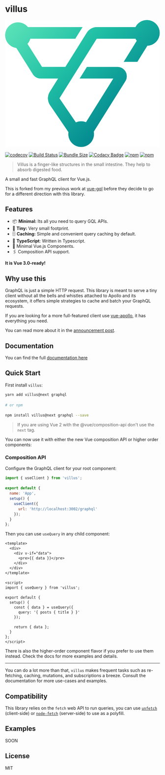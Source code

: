 # villus

<p align="center">

![alt text](https://raw.githubusercontent.com/logaretm/villus/master/logo.png)

</p>

<p align="center">

[![codecov](https://codecov.io/gh/logaretm/villus/branch/master/graph/badge.svg)](https://codecov.io/gh/logaretm/villus)
[![Build Status](https://travis-ci.org/logaretm/villus.svg?branch=master)](https://travis-ci.org/logaretm/villus)
[![Bundle Size](https://badgen.net/bundlephobia/minzip/villus)](https://bundlephobia.com/result?p=villus@0.1.0)
[![Codacy Badge](https://api.codacy.com/project/badge/Grade/8d6ba0a78903476dac459c15506ff312)](https://www.codacy.com/app/logaretm/villus?utm_source=github.com&utm_medium=referral&utm_content=logaretm/villus&utm_campaign=Badge_Grade)
[![npm](https://img.shields.io/npm/dm/villus.svg)](https://npm-stat.com/charts.html?package=villus)
[![npm](https://img.shields.io/npm/v/villus.svg)](https://www.npmjs.com/package/villus)

</p>

> Villus is a finger-like structures in the small intestine. They help to absorb digested food.

A small and fast GraphQL client for Vue.js.

This is forked from my previous work at [vue-gql](https://github.com/baianat/vue-gql) before they decide to go for a different direction with this library.

## Features

- 📦 **Minimal:** Its all you need to query GQL APIs.
- 🦐 **Tiny:** Very small footprint.
- 🗄 **Caching:** Simple and convenient query caching by default.
- 💪 **TypeScript**: Written in Typescript.
- 💚 Minimal Vue.js Components.
- 🖇 Composition API support.

**It is Vue 3.0-ready!**

## Why use this

GraphQL is just a simple HTTP request. This library is meant to serve a tiny client without all the bells and whistles attached to Apollo and its ecosystem, it offers simple strategies to cache and batch your GraphQL requests.

If you are looking for a more full-featured client use [vue-apollo](https://github.com/vue/vue-apollo), it has everything you need.

You can read more about it in the [announcement post](https://logaretm.com/blog/2020-01-11-announcing-villus/).

## Documentation

You can find the full [documentation here](https://logaretm.github.io/villus)

## Quick Start

First install `villus`:

```bash
yarn add villus@next graphql

# or npm

npm install villus@next graphql --save
```

> If you are using Vue 2 with the @vue/composition-api don't use the `next` tag.

You can now use it with either the new Vue composition API or higher order components:

### Composition API

Configure the GraphQL client for your root component:

```js
import { useClient } from 'villus';

export default {
  name: 'App',
  setup() {
    useClient({
      url: 'http://localhost:3002/graphql'
    });
  }
};
```

Then you can use `useQuery` in any child component:

```vue
<template>
  <div>
    <div v-if="data">
      <pre>{{ data }}</pre>
    </div>
  </div>
</template>

<script>
import { useQuery } from 'villus';

export default {
  setup() {
    const { data } = useQuery({
      query: '{ posts { title } }'
    });

    return { data };
  }
};
</script>
```

There is also the higher-order component flavor if you prefer to use them instead. Check the docs for more examples and details.

---

You can do a lot more than that, `villus` makes frequent tasks such as re-fetching, caching, mutations, and subscriptions a breeze. Consult the documentation for more use-cases and examples.

## Compatibility

This library relies on the `fetch` web API to run queries, you can use [`unfetch`](https://github.com/developit/unfetch) (client-side) or [`node-fetch`](https://www.npmjs.com/package/node-fetch) (server-side) to use as a polyfill.

## Examples

SOON

## License

MIT
